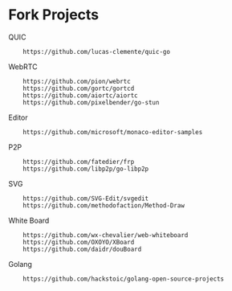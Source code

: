 # Fork Projects

QUIC
```
    https://github.com/lucas-clemente/quic-go
```

WebRTC
```
    https://github.com/pion/webrtc
    https://github.com/gortc/gortcd
    https://github.com/aiortc/aiortc
    https://github.com/pixelbender/go-stun
```

Editor
```
    https://github.com/microsoft/monaco-editor-samples
```

P2P
```
    https://github.com/fatedier/frp
    https://github.com/libp2p/go-libp2p
```

SVG
```
    https://github.com/SVG-Edit/svgedit
    https://github.com/methodofaction/Method-Draw
```

White Board
```
    https://github.com/wx-chevalier/web-whiteboard
    https://github.com/OXOYO/XBoard
    https://github.com/daidr/douBoard
```

Golang
```
    https://github.com/hackstoic/golang-open-source-projects
```
